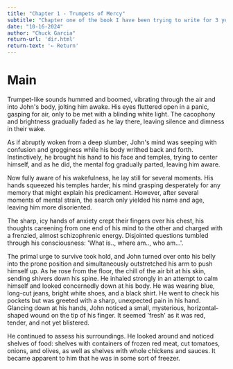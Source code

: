 ```yaml
---
title: "Chapter 1 - Trumpets of Mercy"
subtitle: "Chapter one of the book I have been trying to write for 3 years now"
date: "10-16-2024"
author: "Chuck Garcia"
return-url: 'dir.html'
return-text: '← Return'
---
```


# Main
Trumpet-like sounds hummed and boomed, vibrating through the air and into John's body, jolting him awake. His eyes fluttered open in a panic, gasping for air, only to be met with a blinding white light. The cacophony and brightness gradually faded as he lay there, leaving silence and dimness in their wake.

As if abruptly woken from a deep slumber, John's mind was seeping with confusion and grogginess while his body writhed back and forth. Instinctively, he brought his hand to his face and temples, trying to center himself, and as he did, the mental fog gradually parted, leaving him aware.

Now fully aware of his wakefulness, he lay still for several moments. His hands squeezed his temples harder, his mind grasping desperately for any memory that might explain his predicament. However, after several moments of mental strain, the search only yielded his name and age, leaving him more disoriented. 

The sharp, icy hands of anxiety crept their fingers over his chest, his thoughts careening from one end of his mind to the other and charged with a frenzied, almost schizophrenic energy. Disjointed questions tumbled through his consciousness: 'What is.., where am.., who am...'.

The primal urge to survive took hold, and John turned over onto his belly into the prone position and simultaneously outstretched his arm to push himself up. As he rose from the floor, the chill of the air bit at his skin, sending shivers down his spine. He inhaled strongly in an attempt to calm himself and looked concernedly down at his body. He was wearing blue, long-cut jeans, bright white shoes, and a black shirt. He went to check his pockets but was greeted with a sharp, unexpected pain in his hand. Glancing down at his hands, John noticed a small, mysterious, horizontal-shaped wound on the tip of his finger. It seemed 'fresh' as it was red, tender, and not yet blistered.

He continued to assess his surroundings. He looked around and noticed shelves of food: shelves with containers of frozen red meat, cut tomatoes, onions, and olives, as well as shelves with whole chickens and sauces. It became apparent to him that he was in some sort of freezer.



